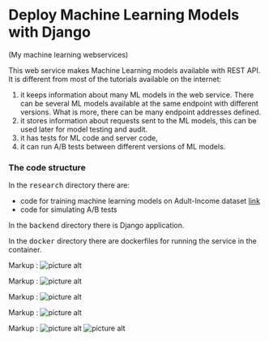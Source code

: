 # Deploy Machine Learning Models with Django
(My machine learning webservices)

This web service makes Machine Learning models available with REST API. It is different from most of the tutorials available on the internet: 
1. it keeps information about many ML models in the web service. There can be several ML models available at the same endpoint with different versions. What is more, there can be many endpoint addresses defined. 
2. it stores information about requests sent to the ML models, this can be used later for model testing and audit.
3. it has tests for ML code and server code,
4. it can run A/B tests between different versions of ML models.


### The code structure 
In the <kbd>research</kbd> directory there are:
* code for training machine learning models on Adult-Income dataset [link](https://raw.githubusercontent.com/pplonski/datasets-for-start/master/adult/data.csv) 
* code for simulating A/B tests 

In the <kbd>backend</kbd> directory there is Django application.

In the <kbd>docker</kbd> directory there are dockerfiles for running the service in the container.


Markup : ![picture alt]("https://github.com/Kumar021/ml_web_services/blob/main/image/ml_algorithm_code.png")

Markup : ![picture alt]("https://github.com/Kumar021/ml_web_services/blob/main/image/ab_test.png")

Markup : ![picture alt]("https://github.com/Kumar021/ml_web_services/blob/main/image/api_endpoints.png")

Markup : ![picture alt]("https://github.com/Kumar021/ml_web_services/blob/main/image/Predict-%E2%80%93-result_endpoints.png")

Markup : ![picture alt](https://github.com/Kumar021/ml_web_services/blob/main/image/MLRequest-object-2-Change-ml-request-Django-site-admin.png")
![picture alt](http://via.placeholder.com/200x150 "Title is optional")
